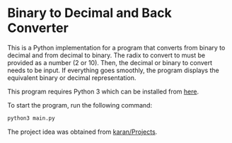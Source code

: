 # Binary to Decimal and Back Converter
This is a Python implementation for a program that converts from binary to decimal and from decimal to binary. The radix to convert to must be provided as a number (2 or 10). Then, the decimal or binary to convert needs to be input. If everything goes smoothly, the program displays the equivalent binary or decimal representation.

This program requires Python 3 which can be installed from [here](https://www.python.org/downloads/).

To start the program, run the following command:
```bash
python3 main.py
```
The project idea was obtained from [karan/Projects](https://github.com/karan/Projects#numbers).
